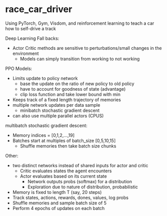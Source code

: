 # race_car_driver
Using PyTorch, Gym, Visdom, and reinforcement learning to teach a car how to self-drive a track


Deep Learning Fall backs:
- Actor Critic methods are sensitive to perturbations/small changes in the environment
    - Models can simply transition from working to not working

PPO Models:
- Limits update to policy network
    - base the update on the ratio of new policy to old policy
    - have to account for goodness of state (advantage)
    - clip loss function and take lower bound with min
- Keeps track of a fixed length trajectory of memories
- multiple network updates per data sample
    - minibatch stochastic gradient descent
- can also use multiple parallel actors (CPUS)

multibatch stochastic gradient descent:
- Memory indices = [0,1,2,...,19]
- Batches start at multiples of batch_size [0,5,10,15]
    - Shuffle memories then take batch size chunks

Other:
- two distinct networks instead of shared inputs for actor and critic
    - Critic evaluates states the agent encounters
    - Actor evaluates based on its current state
        - Network outputs probs (softmax) for a distribution
        - Exploration due to nature of distribution, probabilistic
- Memory is fixed to length T (say, 20 steps)
- Track states, actions, rewards, dones, values, log probs
- Shuffle memories and sample batch size of 5
- Perform 4 epochs of updates on each batch
